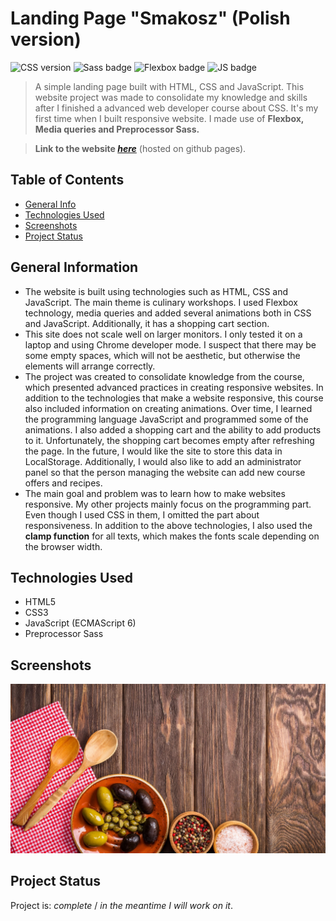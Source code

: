 # Landing Page "Smakosz" (Polish version)
![CSS version](https://img.shields.io/badge/CSS-3-green) ![Sass badge](https://img.shields.io/badge/Preprocessor-SASS-brown)
![Flexbox badge](https://img.shields.io/badge/Flex-box-white) ![JS badge](https://img.shields.io/badge/JavaScript-ES6-gold)
> A simple landing page built with HTML, CSS and JavaScript. This website project was made to consolidate my knowledge and skills after I finished a advanced web developer course about CSS. It's my first time when I built responsive website. I made use of **Flexbox, Media queries and Preprocessor Sass.**

> **Link to the website [_here_](https://dawidbrudny.github.io/project---website-smakosz-/)** (hosted on github pages).

## Table of Contents
* [General Info](#general-information)
* [Technologies Used](#technologies-used)
* [Screenshots](#screenshots)
* [Project Status](#project-status)


## General Information
- The website is built using technologies such as HTML, CSS and JavaScript. The main theme is culinary workshops. I used Flexbox technology, media queries and added several animations both in CSS and JavaScript. Additionally, it has a shopping cart section.
- This site does not scale well on larger monitors. I only tested it on a laptop and using Chrome developer mode. I suspect that there may be some empty spaces, which will not be aesthetic, but otherwise the elements will arrange correctly.
- The project was created to consolidate knowledge from the course, which presented advanced practices in creating responsive websites. In addition to the technologies that make a website responsive, this course also included information on creating animations.
Over time, I learned the programming language JavaScript and programmed some of the animations. I also added a shopping cart and the ability to add products to it. Unfortunately, the shopping cart becomes empty after refreshing the page. In the future, I would like the site to store this data in LocalStorage. Additionally, I would also like to add an administrator panel so that the person managing the website can add new course offers and recipes.
- The main goal and problem was to learn how to make websites responsive. My other projects mainly focus on the programming part. Even though I used CSS in them, I omitted the part about responsiveness. In addition to the above technologies, I also used the **clamp function** for all texts, which makes the fonts scale depending on the browser width.


## Technologies Used
- HTML5
- CSS3
- JavaScript (ECMAScript 6)
- Preprocessor Sass


## Screenshots
![Example screenshot](./img/header4.jpg)

## Project Status
Project is: _complete_ / _in the meantime I will work on it_.
